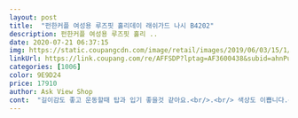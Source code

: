 ```yaml
---
layout: post 
title:  "펀한커플 여성용 루즈핏 홀리데이 래쉬가드 나시 B4202" 
description: 펀한커플 여성용 루즈핏 홀리 ..
date: 2020-07-21 06:37:15 
img: https://static.coupangcdn.com/image/retail/images/2019/06/03/15/1/7db8f568-6a7d-4b3c-9694-542cd59c6c18.jpg 
linkUrl: https://link.coupang.com/re/AFFSDP?lptag=AF3600438&subid=ahnPublicAsk&pageKey=233618639&itemId=741865628&vendorItemId=4873452485&traceid=V0-113-d3c1bb4900430efe 
categories: [1006] 
color: 9E9D24 
price: 17910 
author: Ask View Shop 
cont:  "길이감도 좋고 운동할때 탑과 입기 좋을것 같아요.<br/>.<br/> 색상도 이쁩니다.<br/><br/>몸매를 가려주니까 편하게 다녔어요<br/>배송빠르고 가격 품질 모두 만족해요<br/>여행가서 너무 잘 입었어요<br/>체형커버되고 참 좋네요<br/>키가 작아서 좀 박시하게 입었습니다<br/>" 
---
```

